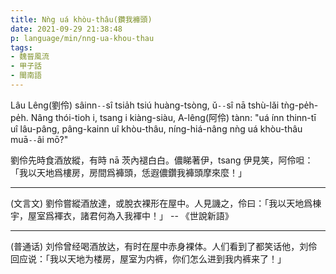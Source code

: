 ```yaml
---
title: Nǹg uá khòu-thâu(鑽我褲頭)
date: 2021-09-29 21:38:48
p: language/min/nng-ua-khou-thau
tags:
- 魏晉風流
- 甲子話
- 閩南語
---
```


Lâu Lêng(劉伶) sâinn`--`sî tsia̍h tsiú huàng-tsòng, ǔ`--`sî nā tshù-lǎi tǹg-pe̍h-pe̍h. Nâng thói-tioh i, tsang i kiàng-siàu, A-lêng(阿伶) tànn: "uá ínn thinn-tī uî lâu-pâng, pâng-kainn uî khòu-thâu, níng-hiá-nâng nǹg uá khòu-thâu muā`--`âi mō?"

<!--more-->

劉伶先時食酒放縱，有時 nā 茨內褪白白。儂睇著伊，tsang 伊見笑，阿伶呾：「我以天地爲樓房，房間爲褲頭，恁遐儂鑽我褲頭摩來麼！」

------

(文言文)
劉伶嘗縱酒放達，或脫衣裸形在屋中。人見譏之，伶曰：「我以天地爲棟宇，屋室爲褌衣，諸君何為入我褌中！」
-- 《世說新語》

------

(普通话)
刘伶曾经喝酒放达，有时在屋中赤身裸体。人们看到了都笑话他，刘伶回应说：「我以天地为楼房，屋室为内裤，你们怎么进到我内裤来了！」

